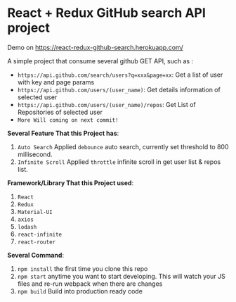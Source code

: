 # React + Redux GitHub search API project

Demo on https://react-redux-github-search.herokuapp.com/

A simple project that consume several github GET API, such as :

* `https://api.github.com/search/users?q=xxx&page=xx`: Get a list of user with key and page params 
* `https://api.github.com/users/(user_name)`: Get details information of selected user
* `https://api.github.com/users/(user_name)/repos`: Get List of Repositories of selected user
* `More Will coming on next commit!`

**Several Feature That this Project has**:

1. `Auto Search` Applied `debounce` auto search, currently set threshold to 800 millisecond.
2. `Infinite Scroll` Applied `throttle` infinite scroll in get user list & repos list.

**Framework/Library That this Project used**:
1. `React`
2. `Redux`
3. `Material-UI`
4. `axios`
5. `lodash`
6. `react-infinite`
7. `react-router`

**Several Command**:
1. `npm install` the first time you clone this repo
2. `npm start` anytime you want to start developing. This will watch your JS files and re-run webpack when there are changes
3. `npm build` Build into production ready code